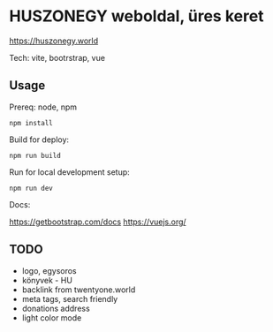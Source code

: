# HUSZONEGY weboldal, üres keret

https://huszonegy.world

Tech: vite, bootrstrap, vue

## Usage

Prereq: node, npm

```
npm install
```

Build for deploy:
```
npm run build
```

Run for local development setup:
```
npm run dev
```

Docs:

https://getbootstrap.com/docs
https://vuejs.org/

## TODO

- logo, egysoros
- könyvek - HU
- backlink from twentyone.world
- meta tags, search friendly
- donations address
- light color mode

